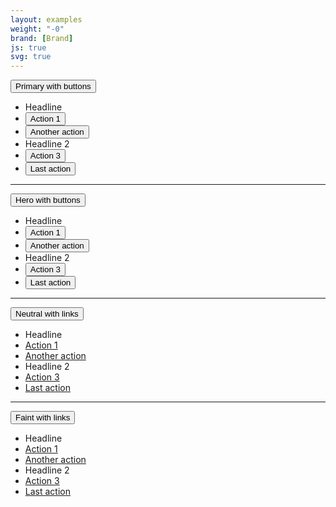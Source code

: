 ```yaml
---
layout: examples
weight: "-0"
brand: [Brand]
js: true
svg: true
---
```


<div class="btn-dropdown" aria-haspopup="true">
	<button type="button" class="btn btn-primary js-button-dropdown" aria-label="Primary with buttons. Hit enter to open dropdown">
		<span class="btn-dropdown-caret">Primary with buttons</span>
	</button>
	<ul class="dropdown-menu" role="menu" aria-label="Hit the Esc key to close dropdown" tabindex="-1">
		<li class="dropdown-menu-headline">Headline</li>
		<li><button class="btn btn-link">Action 1</button></li>
		<li><button class="btn btn-link">Another action</button></li>
		<li class="dropdown-menu-headline dropdown-menu-divider">Headline 2</li>
		<li><button class="btn btn-link">Action 3</button></li>
		<li><button class="btn btn-link">Last action</button></li>
	</ul>
</div>

<hr>

<div class="btn-dropdown" aria-haspopup="true">
	<button type="button" class="btn btn-hero js-button-dropdown" aria-label="Hero with buttons. Hit enter to open dropdown">
		<span class="btn-dropdown-caret">Hero with buttons</span>
	</button>
	<ul class="dropdown-menu" role="menu" aria-label="Hit the Esc key to close dropdown" tabindex="-1">
		<li class="dropdown-menu-headline">Headline</li>
		<li><button class="btn btn-link">Action 1</button></li>
		<li><button class="btn btn-link">Another action</button></li>
		<li class="dropdown-menu-headline dropdown-menu-divider">Headline 2</li>
		<li><button class="btn btn-link">Action 3</button></li>
		<li><button class="btn btn-link">Last action</button></li>
	</ul>
</div>

<hr>

<div class="btn-dropdown" aria-haspopup="true">
	<button type="button" class="btn btn-neutral js-button-dropdown" aria-label="Neutral with links. Hit enter to open dropdown">
		<span class="btn-dropdown-caret">Neutral with links</span>
	</button>
	<ul class="dropdown-menu" role="menu" aria-label="Hit the Esc key to close dropdown" tabindex="-1">
		<li class="dropdown-menu-headline">Headline</li>
		<li><a href="?">Action 1</a></li>
		<li><a href="?">Another action</a></li>
		<li class="dropdown-menu-headline dropdown-menu-divider">Headline 2</li>
		<li><a href="?">Action 3</a></li>
		<li><a href="?">Last action</a></li>
	</ul>
</div>

<hr>

<div class="btn-dropdown" aria-haspopup="true">
	<button type="button" class="btn btn-faint js-button-dropdown" aria-label="Faint with links. Hit enter to open dropdown">
		<span class="btn-dropdown-caret">Faint with links</span>
	</button>
	<ul class="dropdown-menu" role="menu" aria-label="Hit the Esc key to close dropdown" tabindex="-1">
		<li class="dropdown-menu-headline">Headline</li>
		<li><a href="?">Action 1</a></li>
		<li><a href="?">Another action</a></li>
		<li class="dropdown-menu-headline dropdown-menu-divider">Headline 2</li>
		<li><a href="?">Action 3</a></li>
		<li><a href="?">Last action</a></li>
	</ul>
</div>
